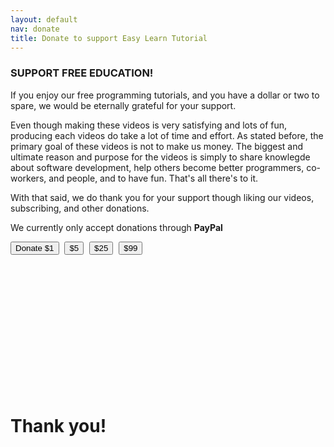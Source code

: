 ```yaml
---
layout: default
nav: donate
title: Donate to support Easy Learn Tutorial
---
```


<div class="container">
  <div class="row centered mt grid"><h3>SUPPORT FREE EDUCATION!</h3>
    <p>If you enjoy our free programming tutorials, and you have a dollar or two to spare, we would be eternally
      grateful for your support.</p>
    <p>Even though making these videos is very satisfying and lots of fun, producing each videos do take a lot of time
      and effort. As stated before, the primary goal of these videos is not to make us money. The biggest and ultimate
      reason and purpose for the videos is simply to share knowlegde about software development, help others become
      better programmers, co-workers, and people, and to have fun. That's all there's to it.</p>
    <p>With that said, we do thank you for your support though liking our videos, subscribing, and other donations.</p>
  </div>
  <div class="row centered">
    <div class="col-md-6 mt"><p class="lead">We currently only accept donations through <strong>PayPal</strong></p>
    </div>
    <div class="col-md-6 mt">
      <form action="https://www.paypal.com/cgi-bin/webscr" method="post" target="_top" style="display: inline-block">
        <input type="hidden" name="cmd" value="_s-xclick"> 
        <input type="hidden" name="hosted_button_id" value="6RVCJHBGXYBZG"> 
        <input type="submit" class="btn btn-info" name="submit" value="Donate $1"> 
        <img border="0" src="https://www.paypalobjects.com/en_US/i/scr/pixel.gif" width="1" height="1" />
      </form>
      <form action="https://www.paypal.com/cgi-bin/webscr" method="post" target="_top" style="display: inline-block">
        <input type="hidden" name="cmd" value="_s-xclick"> 
        <input type="hidden" name="hosted_button_id" value="46ZNA9Q39EQGS"> 
        <input type="submit" class="btn btn-theme" name="submit" value="$5"> 
        <img border="0" src="https://www.paypalobjects.com/en_US/i/scr/pixel.gif" width="1" height="1" />
      </form>
      <form action="https://www.paypal.com/cgi-bin/webscr" method="post" target="_top" style="display: inline-block">
        <input type="hidden" name="cmd" value="_s-xclick"> 
        <input type="hidden" name="hosted_button_id" value="WNZ8Y5L7WQGV4"> 
        <input type="submit" class="btn btn-theme" name="submit" value="$25"> 
        <img border="0" src="https://www.paypalobjects.com/en_US/i/scr/pixel.gif" width="1" height="1" />
      </form>
      <form action="https://www.paypal.com/cgi-bin/webscr" method="post" target="_top" style="display: inline-block">
        <input type="hidden" name="cmd" value="_s-xclick"> 
        <input type="hidden" name="hosted_button_id" value="V66LNQJP9RZCA"> 
        <input type="submit" class="btn btn-success" name="submit" value="$99"> 
        <img border="0" src="https://www.paypalobjects.com/en_US/i/scr/pixel.gif" width="1" height="1" />
      </form>
    </div>
  </div>
</div>
<div id="skills">
  <div class="container">
    <div class="row centered">
      <div class="mt"><h1 class="text-muted"><br><br><br><br> <br><br> Thank you! <br><br><br> <br><br><br><br></h1>
      </div>
    </div>
  </div>
</div>
